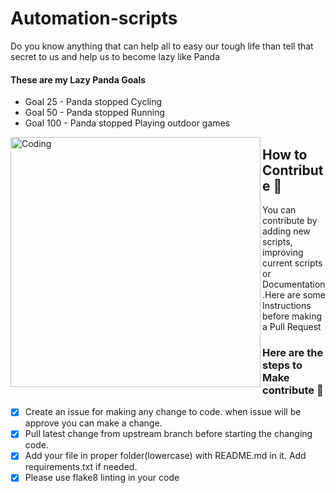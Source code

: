 # Automation-scripts

Do you know anything that can help all to easy our tough life than tell that secret to us and help us to become lazy like Panda

#### These are my Lazy Panda Goals

* Goal 25 - Panda stopped Cycling
* Goal 50 - Panda stopped Running
* Goal 100 - Panda stopped Playing outdoor games

<img align="left" alt="Coding" width="400" src="https://cdn.dribbble.com/users/936407/screenshots/3400417/panda_stick.gif?vid=1">

## How to Contribute 🤔

You can contribute by adding new scripts, improving current scripts or Documentation.Here are some Instructions
before making a Pull Request

### Here are the steps to Make contribute 👣

- [x] Create an issue for making any change to code. when issue will be approve you can make a change.
- [x] Pull latest change from upstream branch before starting the changing code.
- [x] Add your file in proper folder(lowercase) with README.md in it. Add requirements.txt if needed.
- [x] Please use flake8 linting in your code
